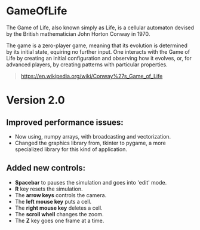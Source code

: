 # GameOfLife
The Game of Life, also known simply as Life,
is a cellular automaton devised by the British mathematician John Horton Conway in 1970.

The game is a zero-player game,
meaning that its evolution is determined by its initial state,
equiring no further input.
One interacts with the Game of Life by creating an initial configuration and observing how it evolves,
or, for advanced players, by creating patterns with particular properties.
> https://en.wikipedia.org/wiki/Conway%27s_Game_of_Life
# Version 2.0
## Improved performance issues:
- Now using, numpy arrays, with broadcasting and vectorization. 
- Changed the graphics library from, tkinter to pygame, a more specialized library for this kind of application.
## Added new controls:
- **Spacebar** to pauses the simulation and goes into 'edit' mode.
- **R** key resets the simulation.
- The **arrow keys** controls the camera.
- The **left mouse key** puts a cell.
- The **right mouse key** deletes a cell.
- The **scroll whell** changes the zoom.
- The **Z** key goes one frame at a time.
